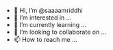 - 👋 Hi, I’m @saaaamriddhi
- 👀 I’m interested in ...
- 🌱 I’m currently learning ...
- 💞️ I’m looking to collaborate on ...
- 📫 How to reach me ...

<!---
saaaamriddhi/saaaamriddhi is a ✨ special ✨ repository because its `README.md` (this file) appears on your GitHub profile.
You can click the Preview link to take a look at your changes.
--->
